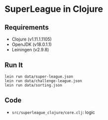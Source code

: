 # SuperLeague in Clojure

## Requirements

- Clojure (v1.11.1.1105)
- OpenJDK (v18.0.1.1)
- Leiningen (v2.9.8)

## Run It

    lein run data/super-league.json
    lein run data/challenge-league.json 
    lein run data/sorting.json

## Code

- `src/superleague_clojure/core.clj`: logic
